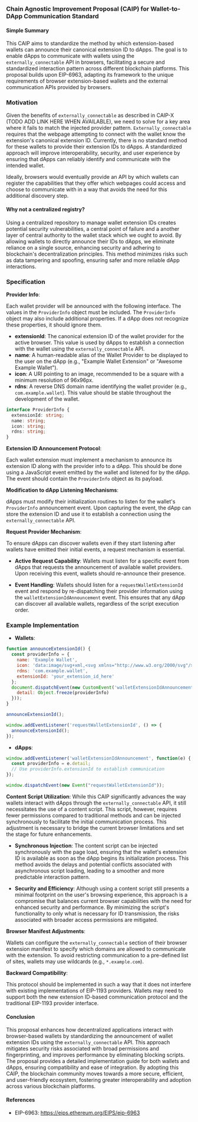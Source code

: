 ### Chain Agnostic Improvement Proposal (CAIP) for Wallet-to-DApp Communication Standard

#### Simple Summary

This CAIP aims to standardize the method by which extension-based wallets can announce their canonical extension ID to dApps. The goal is to enable dApps to communicate with wallets using the `externally_connectable` API in browsers, facilitating a secure and standardized interaction pattern across different blockchain platforms. This proposal builds upon EIP-6963, adapting its framework to the unique requirements of browser extension-based wallets and the external communication APIs provided by browsers.

### Motivation

Given the benefits of `externally_connectable` as described in CAIP-X (TODO ADD LINK HERE WHEN AVAILABLE), we need to solve for a key area where it fails to match the injected provider pattern. `Externally_connectable` requires that the webpage attempting to connect with the wallet know the extension's canonical extension ID. Currently, there is no standard method for these wallets to provide their extension IDs to dApps. A standardized approach will improve interoperability, security, and user experience by ensuring that dApps can reliably identify and communicate with the intended wallet.

Ideally, browsers would eventually provide an API by which wallets can register the capabilities that they offer which webpages could access and choose to communicate with in a way that avoids the need for this additional discovery step.

#### Why not a centralized registry?

Using a centralized repository to manage wallet extension IDs creates potential security vulnerabilities, a central point of failure and a another layer of central authority to the wallet stack which we ought to avoid. By allowing wallets to directly announce their IDs to dApps, we eliminate reliance on a single source, enhancing security and adhering to blockchain's decentralization principles. This method minimizes risks such as data tampering and spoofing, ensuring safer and more reliable dApp interactions.

### Specification

**Provider Info**:

Each wallet provider will be announced with the following interface. The values in the `ProviderInfo` object must be included. The `ProviderInfo` object may also include additional properties. If a dApp does not recognize these properties, it should ignore them.

- **extensionId**: The canonical extension ID of the wallet provider for the active browser. This value is used by dApps to establish a connection with the wallet using the `externally_connectable` API.
- **name**: A human-readable alias of the Wallet Provider to be displayed to the user on the dApp (e.g., "Example Wallet Extension" or "Awesome Example Wallet").
- **icon**: A URI pointing to an image, recommended to be a square with a minimum resolution of 96x96px.
- **rdns**: A reverse DNS domain name identifying the wallet provider (e.g., `com.example.wallet`). This value should be stable throughout the development of the wallet.

```typescript
interface ProviderInfo {
  extensionId: string;
  name: string;
  icon: string;
  rdns: string;
}
```

**Extension ID Announcement Protocol**:

Each wallet extension must implement a mechanism to announce its extension ID along with the provider info to a dApp. This should be done using a JavaScript event emitted by the wallet and listened for by the dApp. The event should contain the `ProviderInfo` object as its payload.

**Modification to dApp Listening Mechanisms**:

dApps must modify their initialization routines to listen for the wallet's `ProviderInfo` announcement event. Upon capturing the event, the dApp can store the extension ID and use it to establish a connection using the `externally_connectable` API.


**Request Provider Mechanism**:

To ensure dApps can discover wallets even if they start listening after wallets have emitted their initial events, a request mechanism is essential.

- **Active Request Capability**: Wallets must listen for a specific event from dApps that requests the announcement of available wallet providers. Upon receiving this event, wallets should re-announce their presence.

- **Event Handling**: Wallets should listen for a `requestWalletExtensionId` event and respond by re-dispatching their provider information using the `walletExtensionIdAnnouncement` event. This ensures that any dApp can discover all available wallets, regardless of the script execution order.

### Example Implementation

- **Wallets**:

```javascript
function announceExtensionId() {
  const providerInfo = {
    name: 'Example Wallet',
    icon: 'data:image/svg+xml,<svg xmlns="http://www.w3.org/2000/svg"/>',
    rdns: 'com.example.wallet',
    extensionId: 'your_extension_id_here'
  };
  document.dispatchEvent(new CustomEvent('walletExtensionIdAnnouncement', {
    detail: Object.freeze(providerInfo)
  }));
}

announceExtensionId();

window.addEventListener('requestWalletExtensionId', () => {
  announceExtensionId();
});
```

- **dApps**:

```javascript
window.addEventListener('walletExtensionIdAnnouncement', function(e) {
  const providerInfo = e.detail;
  // Use providerInfo.extensionId to establish communication
});

window.dispatchEvent(new Event("requestWalletExtensionId"));
```

**Content Script Utilization**:
While this CAIP significantly advances the way wallets interact with dApps through the `externally_connectable` API, it still necessitates the use of a content script. This script, however, requires fewer permissions compared to traditional methods and can be injected synchronously to facilitate the initial communication process. This adjustment is necessary to bridge the current browser limitations and set the stage for future enhancements.

- **Synchronous Injection**: The content script can be injected synchronously with the page load, ensuring that the wallet's extension ID is available as soon as the dApp begins its initialization process. This method avoids the delays and potential conflicts associated with asynchronous script loading, leading to a smoother and more predictable interaction pattern.
    
- **Security and Efficiency**: Although using a content script still presents a minimal footprint on the user's browsing experience, this approach is a compromise that balances current browser capabilities with the need for enhanced security and performance. By minimizing the script's functionality to only what is necessary for ID transmission, the risks associated with broader access permissions are mitigated.

**Browser Manifest Adjustments**:

Wallets can configure the `externally_connectable` section of their browser extension manifest to specify which domains are allowed to communicate with the extension. To avoid restricting communication to a pre-defined list of sites, wallets may use wildcards (e.g., `*.example.com`).

**Backward Compatibility**:

This protocol should be implemented in such a way that it does not interfere with existing implementations of EIP-1193 providers. Wallets may need to support both the new extension ID-based communication protocol and the traditional EIP-1193 provider interface.

#### Conclusion

This proposal enhances how decentralized applications interact with browser-based wallets by standardizing the announcement of wallet extension IDs using the `externally_connectable` API. This approach mitigates security risks associated with broad permissions and fingerprinting, and improves performance by eliminating blocking scripts. The proposal provides a detailed implementation guide for both wallets and dApps, ensuring compatibility and ease of integration. By adopting this CAIP, the blockchain community moves towards a more secure, efficient, and user-friendly ecosystem, fostering greater interoperability and adoption across various blockchain platforms.


#### References
- EIP-6963: https://eips.ethereum.org/EIPS/eip-6963